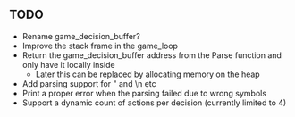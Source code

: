 ## TODO
- Rename game_decision_buffer?
- Improve the stack frame in the game_loop
- Return the game_decision_buffer address from the Parse function and only have it locally inside
    - Later this can be replaced by allocating memory on the heap
- Add parsing support for \" and \n etc
- Print a proper error when the parsing failed due to wrong symbols
- Support a dynamic count of actions per decision (currently limited to 4)